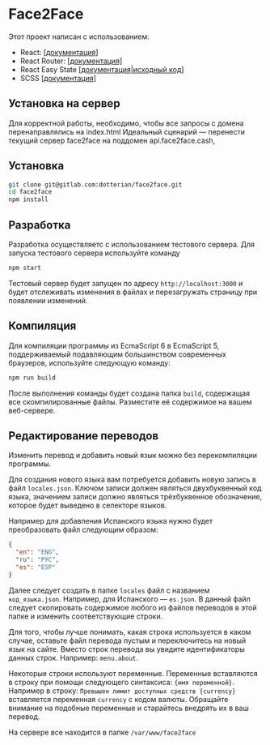 # Face2Face

Этот проект написан с использованием:
- React: [[документация]](https://reactjs.org/docs/getting-started.html)
- React Router: [[документация]](https://reacttraining.com/react-router/web/guides/philosophy)
- React Easy State [[документация|исходный код]](https://github.com/solkimicreb/react-easy-state)
- SCSS [[документация]](http://sass-lang.com/guide)

## Установка на сервер

Для корректной работы, необходимо, чтобы все запросы c домена перенаправлялись на index.html
Идеальный сценарий — перенести текущий сервер face2face на поддомен api.face2face.cash,

## Установка

```bash
git clone git@gitlab.com:dotterian/face2face.git
cd face2face
npm install
```

## Разработка

Разработка осуществляетс с использованием тестового сервера. Для запуска тестового сервера используйте команду
```bash
npm start
```
Тестовый сервер будет запущен по адресу `http://localhost:3000` и будет отслеживать изменения в файлах и перезагружать страницу при появлении изменений.

## Компиляция

Для компиляции программы из EcmaScript 6 в EcmaScript 5, поддерживаемый подавляющим большинством современных браузеров, используйте следующую команду:
```bash
npm run build
```
После выполнения команды будет создана папка `build`, содержащая все скомпилированные файлы. Разместите её содержимое на вашем веб-сервере.

## Редактирование переводов

Изменить перевод и добавить новый язык можно без перекомпиляции программы.

Для создания нового языка вам потребуется добавить новую запись в файл `locales.json`. Ключом записи должен являться двухбуквенный код языка, значением записи должно являться трёхбуквенное обозначение, которое будет выведено в селекторе языков.

Например для добавления Испанского языка нужно будет преобразовать файл следующим образом:
```json
{
  "en": "ENG",
  "ru": "РУС",
  "es": "ESP"
}
```

Далее следует создать в папке `locales` файл с названием `код_языка.json`. Например, для Испанского — `es.json`.
В данный файл следует скопировать содержимое любого из файлов переводов в этой папке и изменить соответствующие строки.

Для того, чтобы лучше понимать, какая строка используется в каком случае, оставьте файл перевода пустым и переключитесь на новый язык на сайте. Вместо строк перевода вы увидите идентификаторы данных строк. Например: `menu.about`.

Некоторые строки используют переменные. Переменные вставляются в строку при помощи следующего синтаксиса: `{имя переменной}`.
Например в строку: `Превышен лимит доступных средств {currency}` вставляется переменная `currency` с кодом валюты.
Обращайте внимание на подобные переменные и старайтесь внедрять их в ваш перевод.


На сервере все находится в папке  `/var/www/face2face`